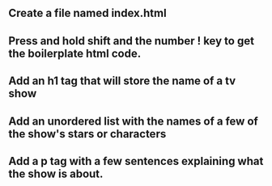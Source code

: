 ## Create a file named index.html

## Press and hold shift and the number ! key to get the boilerplate html code.

## Add an h1 tag that will store the name of a tv show

## Add an unordered list with the names of a few of the show's stars or characters

## Add a p tag with a few sentences explaining what the show is about.
